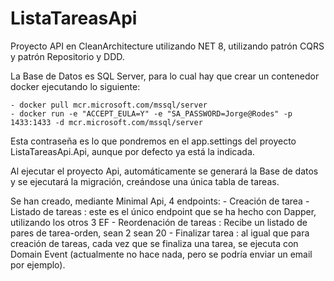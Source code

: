 # ListaTareasApi

Proyecto API en CleanArchitecture utilizando NET 8, utilizando patrón CQRS y patrón Repositorio y DDD.

La Base de Datos es SQL Server, para lo cual hay que crear un contenedor docker ejecutando lo siguiente:

    - docker pull mcr.microsoft.com/mssql/server
    - docker run -e "ACCEPT_EULA=Y" -e "SA_PASSWORD=Jorge@Rodes" -p 1433:1433 -d mcr.microsoft.com/mssql/server

Esta contraseña es lo que pondremos en el app.settings del proyecto ListaTareasApi.Api, aunque por defecto ya está la indicada.

Al ejecutar el proyecto Api, automáticamente se generará la Base de datos y se ejecutará la migración, creándose una única tabla de tareas.

Se han creado, mediante Minimal Api, 4 endpoints:
    - Creación de tarea
    - Listado de tareas : este es el único endpoint que se ha hecho con Dapper, utilizando los otros 3 EF
    - Reordenación de tareas : Recibe un listado de pares de tarea-orden, sean 2 sean 20
    - Finalizar tarea : al igual que para creación de tareas, cada vez que se finaliza una tarea, se ejecuta con Domain Event (actualmente no hace nada, pero se podría enviar un email por ejemplo).







